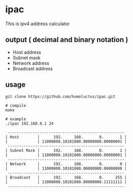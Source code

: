 # ipac
This is ipv4 address calculator

## output ( decimal and binary notation )
- Host address
- Subnet mask
- Network address
- Broadcast address

## usage
```
git clone https://github.com/homoluctus/ipac.git

# compile
make

# example
./ipac 192.168.0.1 24

 ---------------------------------------------------
| Host        |      192.     168.       0.       1 |
|             | 11000000.10101000.00000000.00000001 |
 ---------------------------------------------------
| Subnet Mask |      192.     168.       0.       1 |
|             | 11000000.10101000.00000000.00000001 |
 ---------------------------------------------------
| Network     |      192.     168.       0.       0 |
|             | 11000000.10101000.00000000.00000000 |
 ---------------------------------------------------
| Broadcast   |      192.     168.       0.     255 |
|             | 11000000.10101000.00000000.11111111 |
 ---------------------------------------------------
```
